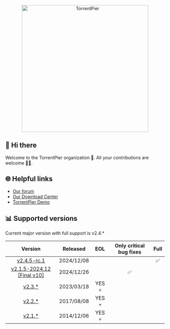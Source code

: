 <p align="center"><a href="https://torrentpier.com"><img src="https://torrentpier.com/styles/default/xenforo/bull-logo.svg" width="400px" alt="TorrentPier" /></a></p>

## 👋 Hi there

Welcome to the TorrentPier organization 🐂. All your contributions are welcome 👨‍💻.

## 🌐 Helpful links

- [Our forum](https://torrentpier.com/)
- [Our Download Center](https://get-torrentpier.duckdns.org/)
- [TorrentPier Demo](https://torrentpier.duckdns.org/)

## 📊 Supported versions

Current major version with full support is v2.4.*

|                                                        Version                                                        |  Released  |  EOL   | Only critical bug fixes | Full |
|:---------------------------------------------------------------------------------------------------------------------:|:----------:|:------:|:-----------------------:|:----:|
|                             [v2.4.5-rc.1](https://github.com/torrentpier/torrentpier/releases)                             | 2024/12/08 |        |                         |  ✅   |
| [v2.1.5-2024.12 [Final v10]](https://github.com/torrentpier/torrentpier-lts/releases/tag/v2.1.5-2024.12) | 2024/12/26 |        |            ✅            |      |
|                       [v2.3.*](https://github.com/torrentpier/torrentpier/releases/tag/v2.3.1)                        | 2023/03/18 | YES 💀 |                         |      |
|                       [v2.2.*](https://github.com/torrentpier/torrentpier/releases/tag/v2.2.3)                        | 2017/08/08 | YES 💀 |                         |      |
|                       [v2.1.*](https://github.com/torrentpier/torrentpier/releases/tag/v2.1.5)                        | 2014/12/06 | YES 💀 |                         |      |
